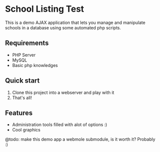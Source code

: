 # School Listing Test

This is a demo AJAX application that lets you manage and manipulate schools in a database using some automated php scripts.

## Requirements

* PHP Server
* MySQL
* Basic php knowledges

## Quick start

1. Clone this project into a webserver and play with it
2. That's all!

## Features

* Administration tools filled with alot of options :)
* Cool graphics

@todo: make this demo app a webmole submodule, is it worth it? Probably :)

